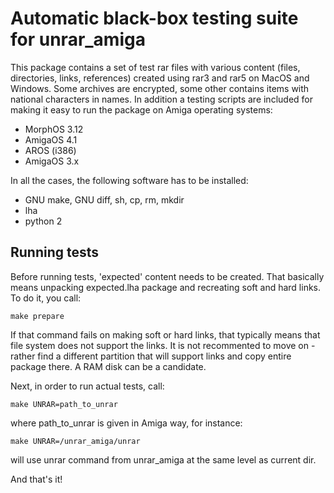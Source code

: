 # Automatic black-box testing suite for unrar_amiga

This package contains a set of test rar files with various content (files, directories, links, references) created using rar3 and rar5 on MacOS and Windows. Some archives are encrypted, some other contains items with national characters in names. In addition a testing scripts are included for making it easy to run the package on Amiga operating systems:
* MorphOS 3.12
* AmigaOS 4.1
* AROS (i386)
* AmigaOS 3.x

In all the cases, the following software has to be installed:
* GNU make, GNU diff, sh, cp, rm, mkdir
* lha
* python 2

## Running tests

Before running tests, 'expected' content needs to be created. That basically means unpacking expected.lha package and recreating soft and hard links. To do it, you call:

```make prepare```

If that command fails on making soft or hard links, that typically means that file system does not support the links. It is not recommented to move on - rather find a different partition that will support links and copy entire package there. A RAM disk can be a candidate.

Next, in order to run actual tests, call:

```make UNRAR=path_to_unrar```

where path_to_unrar is given in Amiga way, for instance:

```make UNRAR=/unrar_amiga/unrar```

will use unrar command from unrar_amiga at the same level as current dir.

And that's it!
